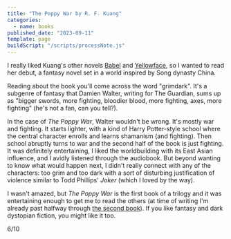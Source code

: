 ```yaml
---
title: "The Poppy War by R. F. Kuang"
categories:
  - name: books
published_date: "2023-09-11"
template: page
buildScript: "/scripts/processNote.js"
---
```


I really liked Kuang's other novels [Babel](/notes/babel-by-r-f-kuang/) and [Yellowface](/notes/yellowface-by-r-f-kuang/), so I wanted to read her debut, a fantasy novel set in a world inspired by Song dynasty China.

Reading about the book you'll come across the word "grimdark". It's a subgenre of fantasy that Damien Walter, writing for The Guardian, sums up as "bigger swords, more fighting, bloodier blood, more fighting, axes, more fighting" (he's not a fan, can you tell?).

In the case of _The Poppy War_, Walter wouldn't be wrong. It's mostly war and fighting. It starts lighter, with a kind of Harry Potter-style school where the central character enrolls and learns shamanism (and fighting). Then school abruptly turns to war and the second half of the book is just fighting. It was definitely entertaining, I liked the worldbuilding with its East Asian influence, and I avidly listened through the audiobook. But beyond wanting to know what would happen next, I didn't really connect with any of the characters: too grim and too dark with a sort of disturbing justification of violence similar to Todd Phillips' _Joker_ (which I loved by the way).

I wasn't amazed, but _The Poppy War_ is the first book of a trilogy and it was entertaining enough to get me to read the others (at time of writing I'm already past halfway through [the second book](/notes/the-dragon-republic-by-r-f-kuang/)). If you like fantasy and dark dystopian fiction, you might like it too.

6/10
